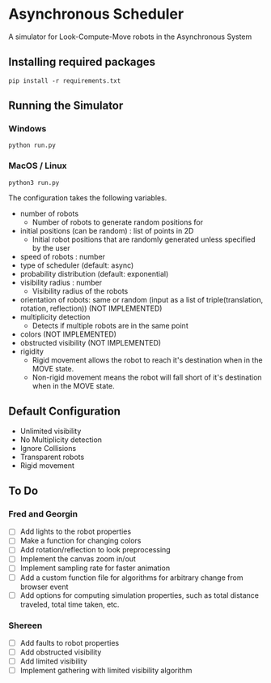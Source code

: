 # Asynchronous Scheduler

A simulator for Look-Compute-Move robots in the Asynchronous System

## Installing required packages

`pip install -r requirements.txt`

## Running the Simulator

### Windows

`python run.py`

### MacOS / Linux

`python3 run.py`

The configuration takes the following variables.

- number of robots
  - Number of robots to generate random positions for
- initial positions (can be random) : list of points in 2D
  - Initial robot positions that are randomly generated unless specified by the user
- speed of robots : number
- type of scheduler (default: async)
- probability distribution (default: exponential)
- visibility radius : number
  - Visibility radius of the robots
- orientation of robots: same or random (input as a list of triple(translation, rotation, reflection)) (NOT IMPLEMENTED)
- multiplicity detection
  - Detects if multiple robots are in the same point
- colors (NOT IMPLEMENTED)
- obstructed visibility (NOT IMPLEMENTED)
- rigidity
  - Rigid movement allows the robot to reach it's destination when in the MOVE state.
  - Non-rigid movement means the robot will fall short of it's destination when in the MOVE state.

## Default Configuration

- Unlimited visibility
- No Multiplicity detection
- Ignore Collisions
- Transparent robots
- Rigid movement

## To Do

### Fred and Georgin

- [ ] Add lights to the robot properties
- [ ] Make a function for changing colors
- [ ] Add rotation/reflection to look preprocessing
- [ ] Implement the canvas zoom in/out
- [ ] Implement sampling rate for faster animation
- [ ] Add a custom function file for algorithms for arbitrary change from browser event
- [ ] Add options for computing simulation properties, such as total distance traveled, total time taken, etc.

### Shereen

- [ ] Add faults to robot properties
- [ ] Add obstructed visibility 
- [ ] Add limited visibility
- [ ] Implement gathering with limited visibility algorithm
